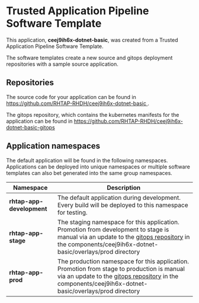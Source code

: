 # Trusted Application Pipeline Software Template

This application, **ceej9ih6x-dotnet-basic**, was created from a Trusted Application Pipeline Software Template.

The software templates create a new source and gitops deployment repositories with a sample source application. 

## Repositories

The source code for your application can be found in [https://github.com/RHTAP-RHDH/ceej9ih6x-dotnet-basic ](https://github.com/RHTAP-RHDH/ceej9ih6x-dotnet-basic ).
 
The gitops repository, which contains the kubernetes manifests for the application can be found in 
[https://github.com/RHTAP-RHDH/ceej9ih6x-dotnet-basic-gitops ](https://github.com/RHTAP-RHDH/ceej9ih6x-dotnet-basic-gitops ) 

## Application namespaces 

The default application will be found in the following namespaces. Applications can be deployed into unique namespaces or multiple software templates can also bet generated into the same group namespaces.  

|  Namespace   |  Description   |  
| -------- | -------- |   
| **rhtap-app-development** | The default application during development. Every build will be deployed to this namespace for testing. | 
| **rhtap-app-stage** | The staging namespace for this application. Promotion from development to stage is manual via an update to the [gitops repository](https://github.com/RHTAP-RHDH/ceej9ih6x-dotnet-basic-gitops ) in the components/ceej9ih6x-dotnet-basic/overlays/prod directory |  
| **rhtap-app-prod** | The production namespace for this application. Promotion from stage to production is manual via an update to the [gitops repository](https://github.com/RHTAP-RHDH/ceej9ih6x-dotnet-basic-gitops ) in the components/ceej9ih6x-dotnet-basic/overlays/prod directory | 